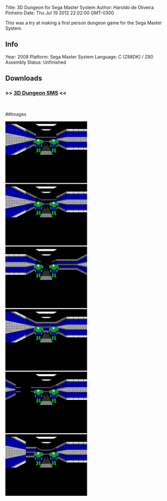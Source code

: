Title: 3D Dungeon for Sega Master System
Author: Haroldo de Oliveira Pinheiro
Date: Thu Jul 19 2012 22:02:00 GMT-0300

This was a try at making a first person dungeon game for the Sega Master System.

## Info
Year: 2008
Platform: Sega Master System
Language: C (Z88DK) / Z80 Assembly
Status: Unfinished 

## Downloads
### >> [3D Dungeon SMS](downloads/maze3d-2008-01-21.zip "Download 3D Dungeon SMS") <<
<br>

##Images

<div class="ContentFlow">
	<div class="flow">
		<img class="item" src="dungeon-3d-sms/maze3d-2008-01-21-01.png" />
		<img class="item" src="dungeon-3d-sms/maze3d-2008-01-21-02.png" />
		<img class="item" src="dungeon-3d-sms/maze3d-2008-01-21-03.png" />
		<img class="item" src="dungeon-3d-sms/maze3d-2008-01-21-04.png" />
		<img class="item" src="dungeon-3d-sms/maze3d-2008-01-21-05.png" />
		<img class="item" src="dungeon-3d-sms/maze3d-2008-01-21-06.png" />
	</div>
</div>
